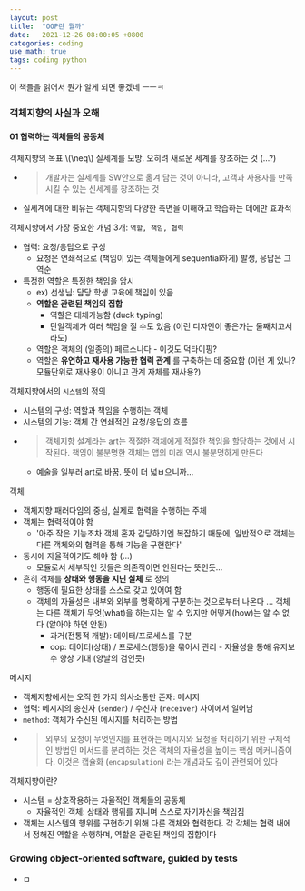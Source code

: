 ```yaml
---
layout: post
title:  "OOP란 뭘까"
date:   2021-12-26 08:00:05 +0800
categories: coding
use_math: true
tags: coding python
---
```


이 책들을 읽어서 뭔가 알게 되면 좋겠네 ㅡㅡㅋ

### 객체지향의 사실과 오해

#### 01 협력하는 객체들의 공동체
객체지향의 목표 \\(\neq\\) 실세계를 모방. 오히려 새로운 세계를 창조하는 것 (...?)
- > 개발자는 실세계를 SW안으로 옮겨 담는 것이 아니라, 고객과 사용자를 만족시킬 수 있는 신세계를 창조하는 것
- 실세계에 대한 비유는 객체지향의 다양한 측면을 이해하고 학습하는 데에만 효과적

객체지향에서 가장 중요한 개념 3개: `역할, 책임, 협력`
- 협력: 요청/응답으로 구성
   - 요청은 연쇄적으로 (책임이 있는 객체들에게 sequential하게) 발생, 응답은 그 역순
- 특정한 역할은 특정한 책임을 암시 
   - ex) 선생님: 담당 학생 교육에 책임이 있음
   - __역할은 관련된 책임의 집합__
      - 역할은 대체가능함 (duck typing)
      - 단일객체가 여러 책임을 질 수도 있음 (이런 디자인이 좋은가는 둘째치고서라도)
   - 역할은 객체의 (일종의) 페르소나다 - 이것도 덕타이핑?
   - 역할은 __유연하고 재사용 가능한 협력 관계__ 를 구축하는 데 중요함 (이런 게 있나? 모듈단위로 재사용이 아니고 관계 자체를 재사용?)

객체지향에서의 `시스템`의 정의
- 시스템의 구성: 역할과 책임을 수행하는 객체
- 시스템의 기능: 객체 간 연쇄적인 요청/응답의 흐름
- > 객체지향 설계라는 art는 적절한 객체에게 적절한 책임을 할당하는 것에서 시작된다. 책임이 불분명한 객체는 앱의 미래 역시 불분명하게 만든다
   - 예술을 일부러 art로 바꿈. 뜻이 더 넓ㅂ으니까...

객체
- 객체지향 패러다임의 중심, 실제로 협력을 수행하는 주체
- 객체는 협력적이야 함
   - '아주 작은 기능조차 객체 혼자 감당하기엔 복잡하기 때문에, 일반적으로 객체는 다른 객체와의 협력을 통해 기능을 구현한다'
- 동시에 자율적이기도 해야 함 (...)
   - 모듈로서 세부적인 것들은 의존적이면 안된다는 뜻인듯...
- 흔히 객체를 __상태와 행동을 지닌 실체__ 로 정의
   - 행동에 필요한 상태를 스스로 갖고 있어여 함
   - 객체의 자율성은 내부와 외부를 명확하게 구분하는 것으로부터 나온다 ... 객체는 다른 객체가 무엇(what)을 하는지는 알 수 있지만 어떻게(how)는 알 수 없다 (알아야 하면 안됨)
      - 과거(전통적 개발): 데이터/프로세스를 구분
      - oop: 데이터(상태) / 프로세스(행동)을 묶어서 관리 - 자율성을 통해 유지보수 향상 기대 (양날의 검인듯)

메시지
- 객체지향에서는 오직 한 가지 의사소통만 존재: 메시지
- 협력: 메시지의 송신자 (`sender`) / 수신자 (`receiver`) 사이에서 일어남
- `method`: 객체가 수신된 메시지를 처리하는 방법
- > 외부의 요청이 무엇인지를 표현하는 메시지와 요청을 처리하기 위한 구체적인 방법인 메서드를 분리하는 것은 객체의 자율성을 높이는 핵심 메커니즘이다. 이것은 캡슐화 (`encapsulation`) 라는 개념과도 깊이 관련되어 있다

객체지향이란?
- 시스템 = 상호작용하는 자율적인 객체들의 공동체
   - 자율적인 객체: 상태와 행위를 지니며 스스로 자기자신을 책임짐
- 객체는 시스템의 행위를 구현하기 위해 다른 객체와 협력한다. 각 각체는 협력 내에서 정해진 역할을 수행하며, 역할은 관련된 책임의 집합이다



### Growing object-oriented software, guided by tests
- ㅁ